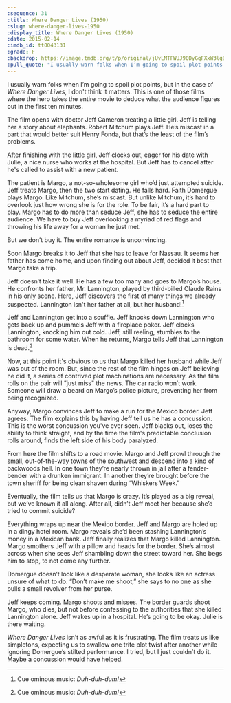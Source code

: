 ```yaml
---
:sequence: 31
:title: Where Danger Lives (1950)
:slug: where-danger-lives-1950
:display_title: Where Danger Lives (1950)
:date: 2015-02-14
:imdb_id: tt0043131
:grade: F
:backdrop: https://image.tmdb.org/t/p/original/jUvLMTFWUJ90DyGqFXxW3lgBahn.jpg
:pull_quote: "I usually warn folks when I’m going to spoil plot points, but in the case of _Where Danger Lives_, I don't think it matters. This is one of those films where the hero takes the entire movie to deduce what the audience figures out in the first ten minutes."
---
```

I usually warn folks when I’m going to spoil plot points, but in the case of _Where Danger Lives_, I don't think it matters. This is one of those films where the hero takes the entire movie to deduce what the audience figures out in the first ten minutes.

The film opens with doctor Jeff Cameron treating a little girl. Jeff is telling her a story about elephants. Robert Mitchum plays Jeff. He’s miscast in a part that would better suit Henry Fonda, but that’s the least of the film’s problems. 

After finishing with the little girl, Jeff clocks out, eager for  his date with Julie, a nice nurse who works at the hospital. But Jeff has to cancel after he's called to assist with a new patient.

The patient is Margo, a not-so-wholesome girl who’d just attempted suicide. Jeff treats Margo, then the two start dating. He falls hard. Faith Domergue plays Margo. Like Mitchum, she’s miscast. But unlike Mitchum, it’s hard to overlook just how wrong she is for the role. To be fair, it’s a hard part to play. 
Margo has to do more than seduce Jeff, she has to seduce the entire audience. We have to buy Jeff overlooking a myriad of red flags and throwing his life away for a woman he just met. 

But we don’t buy it. The entire romance is unconvincing. 

Soon Margo breaks it to Jeff that she has to leave for Nassau. It seems her father has come home, and upon finding out about Jeff, decided it best that Margo take a trip. 

Jeff doesn’t take it well. He has a few too many and goes to Margo’s house. He confronts her father, Mr. Lannington, played by third-billed Claude Rains in his only scene. Here, Jeff discovers the first of many things we already suspected. Lannington isn't her father at all, but her husband![^1] 

Jeff and Lannington get into a scuffle. Jeff knocks down Lannington who gets back up and pummels Jeff with a fireplace poker. Jeff clocks Lannington, knocking him out cold. Jeff, still reeling, stumbles to the bathroom for some water. When he returns, Margo tells Jeff that Lannington is dead.[^1]

Now, at this point it's obvious to us that Margo killed her husband while Jeff was out of the room. But, since the rest of the film hinges on Jeff believing he did it, a series of contrived plot machinations are necessary. As the film rolls on the pair will ”just miss" the news. The car radio won’t work. Someone will draw a beard on Margo’s police picture, preventing her from being recognized. 

Anyway, Margo convinces Jeff to make a run for the Mexico border. Jeff agrees. The film explains this by having Jeff tell us he has a concussion. This is the worst concussion you've ever seen. Jeff blacks out, loses the ability to think straight, and by the time the film's predictable conclusion rolls around, finds the left side of his body paralyzed.

From here the film shifts to a road movie. Margo and Jeff prowl through the small, out-of-the-way towns of the southwest and descend into a kind of backwoods hell. In one town they’re nearly thrown in jail after a fender-bender with a drunken immigrant. In another they’re brought before the town sheriff for being clean shaven during “Whiskers Week.” 

Eventually, the film tells us that Margo is crazy. It’s played as a big reveal, but we’ve known it all along. After all, didn’t Jeff meet her because she’d tried to commit suicide? 

Everything wraps up near the Mexico border. Jeff and Margo are holed up in a dingy hotel room. Margo reveals she’d been stashing Lannington’s money in a Mexican bank. Jeff finally realizes that Margo killed Lannington. Margo smothers Jeff with a pillow and heads for the border. She’s almost across when she sees Jeff shambling down the street toward her. She begs him to stop, to not come any further. 

Domergue doesn’t look like a desperate woman, she looks like an actress unsure of what to do. “Don’t make me shoot,” she says to no one as she pulls a small revolver from her purse. 

Jeff keeps coming. Margo shoots and misses. The border guards shoot Margo, who dies, but not before confessing to the authorities that she killed Lannington alone. Jeff wakes up in a hospital. He’s going to be okay. Julie is there waiting.

_Where Danger Lives_ isn’t as awful as it is frustrating. The film treats us like simpletons, expecting us to swallow one trite plot twist after another while ignoring Domergue’s stilted performance. I tried, but I just couldn’t do it. Maybe a concussion would have helped.

[^1]: Cue ominous music: _Duh-duh-dum!_